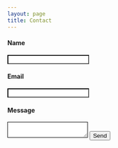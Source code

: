```yaml
---
layout: page
title: Contact
---
```


<form action="https://formspree.io/contact@cybergreen.net"
      method="POST">
      <h4>Name</h4>
    <input type="text" style="border-color: #000000;" name="name" />    
    <h4>Email</h4>
    <input type="email" style="border-color: #000000;" name="_replyto" />
    <h4>Message</h4>
    <textarea  style="border-color: #000000;" name="message"> </textarea>
    <input type="submit" value="Send">
</form>
